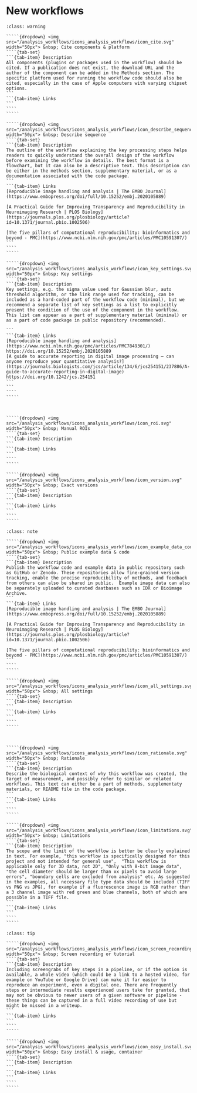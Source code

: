 
# New workflows

``````{admonition} Minimal 
:class: warning

`````{dropdown} <img src="/analysis_workflows/icons_analysis_workflows/icon_cite.svg" width="50px"> &nbsp; Cite components & platform
````{tab-set}
```{tab-item} Description
All components (plugins or packages used in the workflow) should be cited. If a publication does not exist, the download URL and the author of the component can be added in the Methods section. The specific platform used for running the workflow code should also be cited, especially in the case of Apple computers with varying chipset options. 
```
```{tab-item} Links
```
````
````` 

`````{dropdown} <img src="/analysis_workflows/icons_analysis_workflows/icon_describe_sequence.svg" width="50px"> &nbsp; Describe sequence
````{tab-set}
```{tab-item} Description
The outline of the workflow explaining the key processing steps helps readers to quickly understand the overall design of the workflow before examining the workflow in details. The best format is a flowchart, but it can also be a descriptive text. This description can be either in the methods section, supplementary material, or as a documentation associated with the code package. 
```
```{tab-item} Links
[Reproducible image handling and analysis | The EMBO Journal](https://www.embopress.org/doi/full/10.15252/embj.2020105889)

[A Practical Guide for Improving Transparency and Reproducibility in Neuroimaging Research | PLOS Biology](https://journals.plos.org/plosbiology/article?id=10.1371/journal.pbio.1002506)

[The five pillars of computational reproducibility: bioinformatics and beyond - PMC](https://www.ncbi.nlm.nih.gov/pmc/articles/PMC10591307/)
```
````
````` 

`````{dropdown} <img src="/analysis_workflows/icons_analysis_workflows/icon_key_settings.svg" width="50px"> &nbsp; Key settings
````{tab-set}
```{tab-item} Description
Key settings, e.g. the sigma value used for Gaussian blur, auto threshold algorithm, or the link range used for tracking, can be included as a hard-coded part of the workflow code (minimal), but we recommend a separate list of key settings as a list to explicitly present the condition of the use of the component in the workflow. This list can appear as a part of supplementary material (minimal) or as a part of code package in public repository (recommended). 

```
```{tab-item} Links
[Reproducible image handling and analysis](https://www.ncbi.nlm.nih.gov/pmc/articles/PMC7849301/)
https://doi.org/10.15252/embj.2020105889
[A guide to accurate reporting in digital image processing – can anyone reproduce your quantitative analysis?](https://journals.biologists.com/jcs/article/134/6/jcs254151/237886/A-guide-to-accurate-reporting-in-digital-image)
https://doi.org/10.1242/jcs.254151
```
```
````
````` 



`````{dropdown} <img src="/analysis_workflows/icons_analysis_workflows/icon_roi.svg" width="50px"> &nbsp; Manual ROIs
````{tab-set}
```{tab-item} Description
```
```{tab-item} Links
```
````
````` 

`````{dropdown} <img src="/analysis_workflows/icons_analysis_workflows/icon_version.svg" width="50px"> &nbsp; Exact versions
````{tab-set}
```{tab-item} Description
```
```{tab-item} Links
```
````
````` 

``````

``````{admonition} Recommended
:class: note

`````{dropdown} <img src="/analysis_workflows/icons_analysis_workflows/icon_example_data_code.svg" width="50px"> &nbsp; Public example data & code
````{tab-set}
```{tab-item} Description
Publish the workflow code and example data in public repository such as GitHub or Zenodo. These repositories allow fine-grained version tracking, enable the precise reproducibility of methods, and feedback from others can also be shared in public.  Example image data can also be separately uploaded to curated daatbases such as IDR or Bioimage Archive. 
```
```{tab-item} Links
[Reproducible image handling and analysis | The EMBO Journal](https://www.embopress.org/doi/full/10.15252/embj.2020105889)

[A Practical Guide for Improving Transparency and Reproducibility in Neuroimaging Research | PLOS Biology](https://journals.plos.org/plosbiology/article?id=10.1371/journal.pbio.1002506)

[The five pillars of computational reproducibility: bioinformatics and beyond - PMC](https://www.ncbi.nlm.nih.gov/pmc/articles/PMC10591307/)
```
````
````` 

`````{dropdown} <img src="/analysis_workflows/icons_analysis_workflows/icon_all_settings.svg" width="50px"> &nbsp; All settings
````{tab-set}
```{tab-item} Description
```
```{tab-item} Links
```
````
````` 



`````{dropdown} <img src="/analysis_workflows/icons_analysis_workflows/icon_rationale.svg" width="50px"> &nbsp; Rationale
````{tab-set}
```{tab-item} Description
Describe the biological context of why this workflow was created, the target of measurement, and possibly refer to similar or related workflows. This text can either be a part of methods, supplementaty materials, or README file in the code package. 
```
```{tab-item} Links
```
````
````` 

`````{dropdown} <img src="/analysis_workflows/icons_analysis_workflows/icon_limitations.svg" width="50px"> &nbsp; Limitations
````{tab-set}
```{tab-item} Description
The scope and the limit of the workflow is better be clearly explained in text. For example, "this workflow is specifically designed for this project and not intended for general use",  "This workflow is applicable only for 3D data, not 2D", "Only with 8-bit image data", "the cell diameter should be larger than xx pixels to avoid large errors", "boundary cells are excluded from analysis" etc. As suggested in the examples, all necessary file type data should be included (TIFF vs PNG vs JPG), for example if a fluorescence image is RGB rather than a 3 channel image with red green and blue channels, both of which are possible in a TIFF file.
```
```{tab-item} Links
```
````
````` 

``````

``````{admonition} Ideal
:class: tip

`````{dropdown} <img src="/analysis_workflows/icons_analysis_workflows/icon_screen_recording.svg" width="50px"> &nbsp; Screen recording or tutorial
````{tab-set}
```{tab-item} Description
Including screengrabs of key steps in a pipeline, or if the option is available, a whole video (which could be a link to a hosted video, for example on YouTube or Google Drive) can make it far easier to reproduce an experiment, even a digital one. There are frequently steps or intermediate results experienced users take for granted, that may not be obvious to newer users of a given software or pipeline - these things can be captured in a full video recording of use but might be missed in a writeup.
```
```{tab-item} Links
```
````
````` 

`````{dropdown} <img src="/analysis_workflows/icons_analysis_workflows/icon_easy_install.svg" width="50px"> &nbsp; Easy install & usage, container
````{tab-set}
```{tab-item} Description
```
```{tab-item} Links
```
````
````` 

``````
<!--Notes which will not be shown on the actual page-->